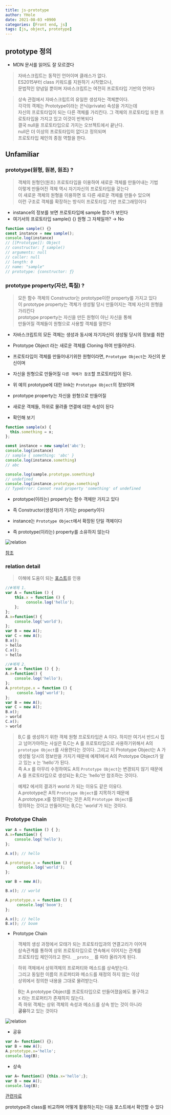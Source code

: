 ```yaml
---
title: js-prototype
author: YHole
date: 2021-08-03 +0900
categories: [Front end, js]
tags: [js, object, prototype]
---
```


## prototype 정의

- MDN 문서를 읽어도 잘 모르겠다

> 자바스크립트는 동적인 언어이며 클래스가 없다.  
> ES2015부터 class 키워드를 지원하기 시작했으나,  
> 문법적인 양념일 뿐이며 자바스크립트는 여전히 프로토타입 기반의 언어다

> 상속 관점에서 자바스크립트의 유일한 생성자는 객체뿐이다.  
> 각각의 객체는 Prototype이라는 은닉(private) 속성을 가지는데  
> 자신의 프로토타입이 되는 다른 객체를 가리킨다.
> 그 객체의 프로토타입 또한 프로토타입을 가지고 있고 이것이 반복되다  
> 결국 null을 프로토타입으로 가지는 오브젝트에서 끝난다.  
> null은 더 이상의 프로토타입이 없다고 정의되며  
> 프로토타입 체인의 종점 역할을 한다.


## Unfamiliar

### prototype(원형, 원본, 원조) ?

> 객체의 원형인(원조) 프로토타입을 이용하여 새로운 객체를 만들어내는 기법  
> 이렇게 만들어진 객체 역시 자기자신의 프로토타입을 갖는다  
> 이 새로운 객체의 원형을 이용하면 또 다른 새로운 객체를 만들수 있으며  
> 이런 구조로 객체를 확장하는 방식이 프로토타입 기반 프로그래밍이다

- instance의 정보를 보면 프로토타입에 sample 함수가 보인다
- 여기서의 프로토타입 sample() {} 원형 그 자체일까? → No

```javascript
function sample() {}
const instance = new sample();
console.log(instance)
// [[Prototype]]: Object
// constructor: ƒ sample()
// arguments: null
// caller: null
// length: 0
// name: "sample"
// prototype: {constructor: ƒ}
```
### prototype property(자산, 특질) ?

> 모든 함수 객체의 Constructor는 prototype이란 property를 가지고 있다  
> 이 prototype property는 객체가 생성될 당시 만들어지는 객체 자신의 원형을 가리킨다  
> prototype property는 자신을 만든 원형이 아닌 자신을 통해  
> 만들어질 객체들이 원형으로 사용할 객체를 말한다

- 자바스크립트의 모든 객체는 생성과 동시에 자기자신이 생성될 당시의 정보를 취한 
- Prototype Object 라는 새로운 객체를 Cloning 하여 만들어낸다. 
- 프로토타입이 객체를 만들어내기위한 원형이라면, `Prototype Object`는 자신의 분신이며
- 자신을 원형으로 만들어질 `다른 객체가 참조`할 프로토타입이 된다.

- 위 예의 prototype에 대한 link는 `Prototype Object`의 정보이며
- prototype property는 자신을 원형으로 만들어질 
- 새로운 객체들, 하위로 물려줄 연결에 대한 속성이 된다

- 확인해 보기  

```javascript
function sample(x) {
  this.something = x;
};

const instance = new sample('abc');
console.log(instance)
// sample { something: 'abc' }
console.log(instance.something)
// abc

console.log(sample.prototype.something)
// undefined
console.log(instance.prototype.something)
// TypeError: Cannot read property 'something' of undefined
```

- prototype(이라는) property는 함수 객체만 가지고 있다
- 즉 Constructor(생성자)가 가지는 property이다

- instance는 `Prototype Object`에서 확장된 단일 객체이다
- 즉 prototype(이라는) property를 소유하지 않는다


![relation](/assets/img/docsitem/struct.png)

[참조](https://www.nextree.co.kr/p7323/)

### relation detail

> 이해에 도움이 되는 [포스트](http://insanehong.kr/post/javascript-prototype/)를 인용

```javascript
//#예제 1.
var A = function () {
    this.x = function () {
         console.log('hello');
    };
};
A.x=function() {
    console.log('world');
};
var B = new A();
var C = new A();
B.x();
> hello
C.x();
> hello

//#예제 2.
var A = function () { };
A.x=function() {
    console.log('hello');
};
A.prototype.x = function () {
     console.log('world');
};
var B = new A();
var C = new A();
B.x();
> world
C.x();
> world
```
> B,C 를 생성하기 위한 객체 원형 프로토타입은 A 이다. 하지만 여기서 반드시 집고 넘어가야하는 사실은 B,C는 A 를 프로토타입으로 사용하기위해서 A의 `prototype Object`를 사용한다는 것이다. 그리고 이 Prototype Object는 A 가 생성될 당시의 정보만을 가지기 때문에 예제1에서 A의 Prototype Object가 알고 있는 x 는 'hello'가 된다.  
즉 A.x 를 아무리 수정하여도 A의 `Prototype Object`는 변경되지 않기 때문에 A 를 프로토타입으로 생성되는 B,C는 'hello'만 참조하는 것이다.

> 예제2 에서의 결과가 world 가 되는 이유도 같은 이유다.  
A.prototype은 A의 `Prototype Object`를 지목하기 때문에  
A.prototype.x를 정의한다는 것은 A의 `Prototype Object`를  
정의하는 것이고 만들어지는 B,C는 'world'가 되는 것이다.

### Prototype Chain

```javascript
var A = function () { };
A.x=function() {
    console.log('hello');
};

A.x(); // hello

A.prototype.x = function () {
     console.log('world');
};

var B = new A();

B.x(); // world

A.prototype.x = function () {
     console.log('boom');
};

A.x(); // hello
B.x(); // boom
```

- Prototype Chain

> 객체의 생성 과정에서 모태가 되는 프로토타입과의 연결고리가 이어져  
> 상속관계를 통하여 상위 프로토타입으로 연속해서 이어지는 관계를  
> 프로토타입 체인이라고 한다. `__proto__` 를 따라 올라가게 된다.

> 하위 객체에서 상위객체의 프로퍼티와 메소드를 상속받는다.  
> 그리고 동일한 이름의 프로퍼티와 메소드를 재정의 하지 않는 이상  
> 상위에서 정의한 내용을 그대로 물려받는다.
 
> B는 A prototype Object를 프로토타입으로 만들어졌음에도 불구하고  
> x 라는 프로퍼티가 존재하지 않는다.  
> 즉 하위 객체는 상위 객체의 속성과 메소드를 상속 받는 것이 아니라  
> **공유**하고 있는 것이다

![relation](/assets/img/docsitem/relation3.png)

- 공유 

```javascript
var A= function() {};
var B = new A();
A.prototype.x='hello';
console.log(B);
```

- 상속

```javascript
var A= function() {this.x='hello';};
var B = new A();
console.log(B);
```

[관련자료](https://medium.com/@bluesh55/javascript-prototype-%EC%9D%B4%ED%95%B4%ED%95%98%EA%B8%B0-f8e67c286b67)


prototype과 class를 비교하며
어떻게 활용하는지는 다음 포스트에서 확인할 수 있다
